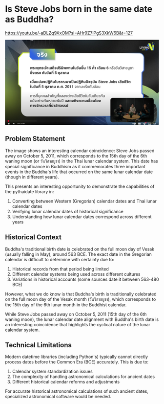 # Is Steve Jobs born in the same date as Buddha?

https://youtu.be/-aDLZq9XxOM?si=AHr9Z7iPgS3XkW6B&t=127

![image.png](<./question from a youtube.png>)

## Problem Statement

The image shows an interesting calendar coincidence: Steve Jobs passed away on October 5, 2011, which corresponds to the 15th day of the 6th waning moon (or วันวิสาขบูชา) in the Thai lunar calendar system. This date has special significance in Buddhism as it commemorates three important events in the Buddha's life that occurred on the same lunar calendar date (though in different years).

This presents an interesting opportunity to demonstrate the capabilities of the pythaidate library in:

1. Converting between Western (Gregorian) calendar dates and Thai lunar calendar dates
2. Verifying lunar calendar dates of historical significance
3. Understanding how lunar calendar dates correspond across different years

## Historical Context

Buddha's traditional birth date is celebrated on the full moon day of Vesak (usually falling in May), around 563 BCE. The exact date in the Gregorian calendar is difficult to determine with certainty due to:

1. Historical records from that period being limited
2. Different calendar systems being used across different cultures
3. Variations in historical accounts (some sources date it between 563-480 BCE)

However, what we do know is that Buddha's birth is traditionally celebrated on the full moon day of the Vesak month (วันวิสาขบูชา), which corresponds to the 15th day of the 6th lunar month in the Buddhist calendar.

While Steve Jobs passed away on October 5, 2011 (15th day of the 6th waning moon), the lunar calendar date alignment with Buddha's birth date is an interesting coincidence that highlights the cyclical nature of the lunar calendar system.

## Technical Limitations

Modern datetime libraries (including Python's) typically cannot directly process dates before the Common Era (BCE) accurately. This is due to:

1. Calendar system standardization issues
2. The complexity of handling astronomical calculations for ancient dates
3. Different historical calendar reforms and adjustments

For accurate historical astronomical calculations of such ancient dates, specialized astronomical software would be needed.
